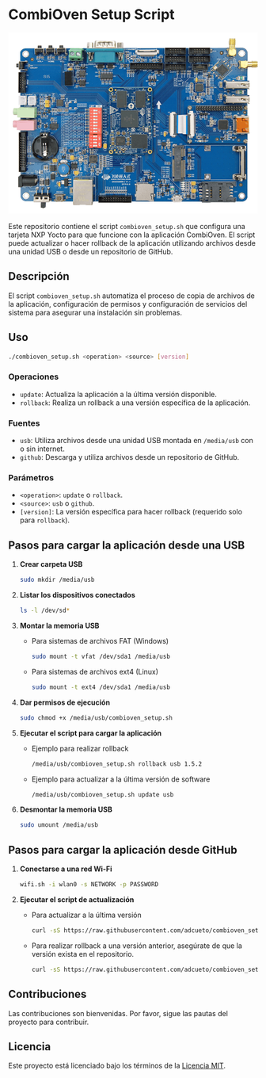 
# CombiOven Setup Script

![Logo de la aplicación](/img/board.png)

Este repositorio contiene el script `combioven_setup.sh` que configura una tarjeta NXP Yocto para que funcione con la aplicación CombiOven. El script puede actualizar o hacer rollback de la aplicación utilizando archivos desde una unidad USB o desde un repositorio de GitHub.

## Descripción

El script `combioven_setup.sh` automatiza el proceso de copia de archivos de la aplicación, configuración de permisos y configuración de servicios del sistema para asegurar una instalación sin problemas.

## Uso

```bash
./combioven_setup.sh <operation> <source> [version]
```

### Operaciones

- `update`: Actualiza la aplicación a la última versión disponible.
- `rollback`: Realiza un rollback a una versión específica de la aplicación.

### Fuentes

- `usb`: Utiliza archivos desde una unidad USB montada en `/media/usb` con o sin internet.
- `github`: Descarga y utiliza archivos desde un repositorio de GitHub.

### Parámetros

- `<operation>`: `update` o `rollback`.
- `<source>`: `usb` o `github`.
- `[version]`: La versión específica para hacer rollback (requerido solo para `rollback`).

## Pasos para cargar la aplicación desde una USB

1. **Crear carpeta USB**
   ```bash
   sudo mkdir /media/usb
   ```

2. **Listar los dispositivos conectados**
   ```bash
   ls -l /dev/sd*
   ```

3. **Montar la memoria USB**
   - Para sistemas de archivos FAT (Windows)
     ```bash
     sudo mount -t vfat /dev/sda1 /media/usb
     ```
   - Para sistemas de archivos ext4 (Linux)
     ```bash
     sudo mount -t ext4 /dev/sda1 /media/usb
     ```

4. **Dar permisos de ejecución**
   ```bash
   sudo chmod +x /media/usb/combioven_setup.sh
   ```

5. **Ejecutar el script para cargar la aplicación**
   - Ejemplo para realizar rollback
     ```bash
     /media/usb/combioven_setup.sh rollback usb 1.5.2 
     ```
   - Ejemplo para actualizar a la última versión de software
     ```bash
     /media/usb/combioven_setup.sh update usb
     ```

6. **Desmontar la memoria USB**
   ```bash
   sudo umount /media/usb
   ```

## Pasos para cargar la aplicación desde GitHub

1. **Conectarse a una red Wi-Fi**
   ```bash
   wifi.sh -i wlan0 -s NETWORK -p PASSWORD
   ```

2. **Ejecutar el script de actualización**
   - Para actualizar a la última versión
     ```bash
     curl -sS https://raw.githubusercontent.com/adcueto/combioven_setup/master/combioven_setup.sh | bash -s update github
     ```

   - Para realizar rollback a una versión anterior, asegúrate de que la versión exista en el repositorio.
     ```bash
     curl -sS https://raw.githubusercontent.com/adcueto/combioven_setup/master/combioven_setup.sh | bash -s rollback github 1.6.8
     ```

## Contribuciones

Las contribuciones son bienvenidas. Por favor, sigue las pautas del proyecto para contribuir.

## Licencia

Este proyecto está licenciado bajo los términos de la [Licencia MIT](LICENSE).
